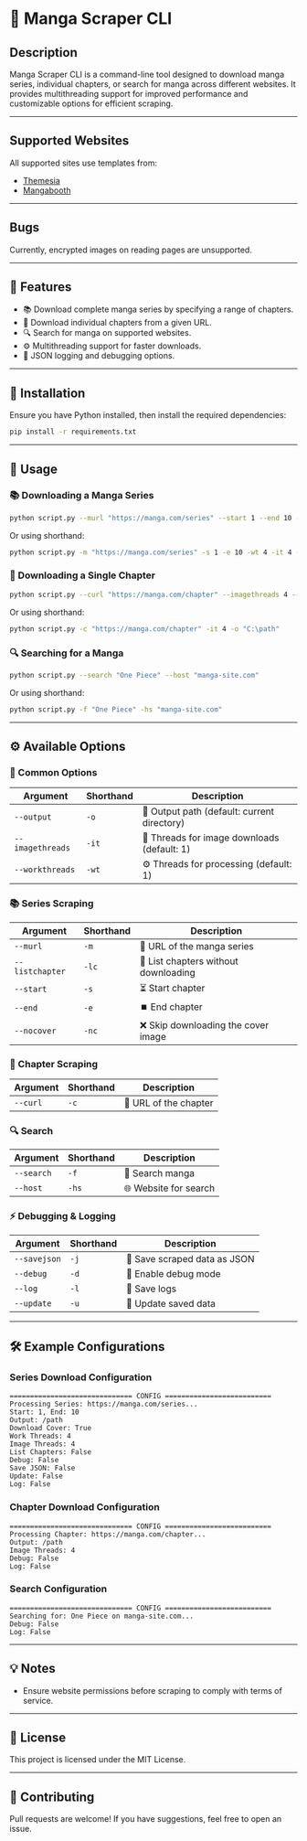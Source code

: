 # 📖 Manga Scraper CLI

## Description
Manga Scraper CLI is a command-line tool designed to download manga series, individual chapters, or search for manga across different websites. It provides multithreading support for improved performance and customizable options for efficient scraping.

---

## Supported Websites
All supported sites use templates from:
- [Themesia](https://themesia.com/)
- [Mangabooth](https://mangabooth.com/)

---

## Bugs
Currently, encrypted images on reading pages are unsupported.

---

## 🔹 Features
- 📚 Download complete manga series by specifying a range of chapters.
- 📄 Download individual chapters from a given URL.
- 🔍 Search for manga on supported websites.
- ⚙️ Multithreading support for faster downloads.
- 📝 JSON logging and debugging options.

---

## 🚀 Installation
Ensure you have Python installed, then install the required dependencies:

```bash
pip install -r requirements.txt
```

---

## 🔧 Usage

### 📚 Downloading a Manga Series
```bash
python script.py --murl "https://manga.com/series" --start 1 --end 10 --workthreads 4 --imagethreads 4 --output "C:\path"
```
Or using shorthand:
```bash
python script.py -m "https://manga.com/series" -s 1 -e 10 -wt 4 -it 4 -o "C:\path"
```

### 📄 Downloading a Single Chapter
```bash
python script.py --curl "https://manga.com/chapter" --imagethreads 4 --output "C:\path"
```
Or using shorthand:
```bash
python script.py -c "https://manga.com/chapter" -it 4 -o "C:\path"
```

### 🔍 Searching for a Manga
```bash
python script.py --search "One Piece" --host "manga-site.com"
```
Or using shorthand:
```bash
python script.py -f "One Piece" -hs "manga-site.com"
```

---

## ⚙️ Available Options

### 🔧 Common Options
| Argument | Shorthand | Description |
|----------|----------|-------------|
| `--output` | `-o` | 📁 Output path (default: current directory) |
| `--imagethreads` | `-it` | 📸 Threads for image downloads (default: 1) |
| `--workthreads` | `-wt` | ⚙️ Threads for processing (default: 1) |

### 📚 Series Scraping
| Argument | Shorthand | Description |
|----------|----------|-------------|
| `--murl` | `-m` | 🔗 URL of the manga series |
| `--listchapter` | `-lc` | 📜 List chapters without downloading |
| `--start` | `-s` | ⏳ Start chapter |
| `--end` | `-e` | ⏹️ End chapter |
| `--nocover` | `-nc` | ❌ Skip downloading the cover image |

### 📄 Chapter Scraping
| Argument | Shorthand | Description |
|----------|----------|-------------|
| `--curl` | `-c` | 🔗 URL of the chapter |

### 🔍 Search
| Argument | Shorthand | Description |
|----------|----------|-------------|
| `--search` | `-f` | 🔎 Search manga |
| `--host` | `-hs` | 🌐 Website for search |

### ⚡ Debugging & Logging
| Argument | Shorthand | Description |
|----------|----------|-------------|
| `--savejson` | `-j` | 💾 Save scraped data as JSON |
| `--debug` | `-d` | 🐞 Enable debug mode |
| `--log` | `-l` | 📝 Save logs |
| `--update` | `-u` | 🔄 Update saved data |

---

## 🛠 Example Configurations

### Series Download Configuration
```
============================== CONFIG ==========================
Processing Series: https://manga.com/series...
Start: 1, End: 10
Output: /path
Download Cover: True
Work Threads: 4
Image Threads: 4
List Chapters: False
Debug: False
Save JSON: False
Update: False
Log: False
```

### Chapter Download Configuration
```
============================== CONFIG ==========================
Processing Chapter: https://manga.com/chapter...
Output: /path
Image Threads: 4
Debug: False
Log: False
```

### Search Configuration
```
============================== CONFIG ==========================
Searching for: One Piece on manga-site.com...
Debug: False
Log: False
```

---

## 💡 Notes
- Ensure website permissions before scraping to comply with terms of service.

---

## 📜 License
This project is licensed under the MIT License.

---

## 🤝 Contributing
Pull requests are welcome! If you have suggestions, feel free to open an issue.

